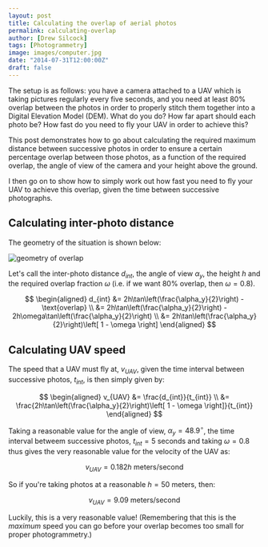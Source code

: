 ```yaml
---
layout: post
title: Calculating the overlap of aerial photos
permalink: calculating-overlap
author: [Drew Silcock]
tags: [Photogrammetry]
image: images/computer.jpg
date: "2014-07-31T12:00:00Z"
draft: false
---
```


The setup is as follows: you have a camera attached to a UAV which is taking pictures regularly every five seconds, and you need at least 80% overlap between the photos in order to properly stitch them together into a Digital Elevation Model (DEM). What do you do? How far apart should each photo be? How fast do you need to fly your UAV in order to achieve this?

This post demonstrates how to go about calculating the required maximum distance between successive photos in order to ensure a certain percentage overlap between those photos, as a function of the required overlap, the angle of view of the camera and your height above the ground.

I then go on to show how to simply work out how fast you need to fly your UAV to achieve this overlap, given the time between successive photographs.

<!--more-->

## Calculating inter-photo distance

The geometry of the situation is shown below:

![geometry of overlap](/media/calculating-overlap/overlap.svg)

Let's call the inter-photo distance $d_{int}$, the angle of view $\alpha_y$, the height $h$ and the required overlap fraction $\omega$ (i.e. if we want 80% overlap, then $\omega = 0.8$).

$$
\begin{aligned}
d_{int} &= 2h\tan\left(\frac{\alpha_y}{2}\right) - \text{overlap} \\
        &= 2h\tan\left(\frac{\alpha_y}{2}\right) - 2h\omega\tan\left(\frac{\alpha_y}{2}\right) \\
        &= 2h\tan\left(\frac{\alpha_y}{2}\right)\left[ 1 - \omega \right]
\end{aligned}
$$

## Calculating UAV speed

The speed that a UAV must fly at, $v_{UAV}$, given the time interval between successive photos, $t_{int}$, is then simply given by:

$$
\begin{aligned}
v_{UAV} &= \frac{d_{int}}{t_{int}} \\
        &= \frac{2h\tan\left(\frac{\alpha_y}{2}\right)\left[ 1 - \omega \right]}{t_{int}}
\end{aligned}
$$

Taking a reasonable value for the angle of view, $\alpha_y = 48.9^{\circ}$, the time interval betweem successive photos, $t_{int} = 5$ seconds and taking $\omega = 0.8$ thus gives the very reasonable value for the velocity of the UAV as:

$$
v_{UAV} = 0.182h ~ \text{meters/second}
$$

So if you're taking photos at a reasonable $h = 50$ meters, then:

$$
v_{UAV} = 9.09 ~ \text{meters/second}
$$

Luckily, this is a very reasonable value! (Remembering that this is the *maximum* speed you can go before your overlap becomes too small for proper photogrammetry.)
